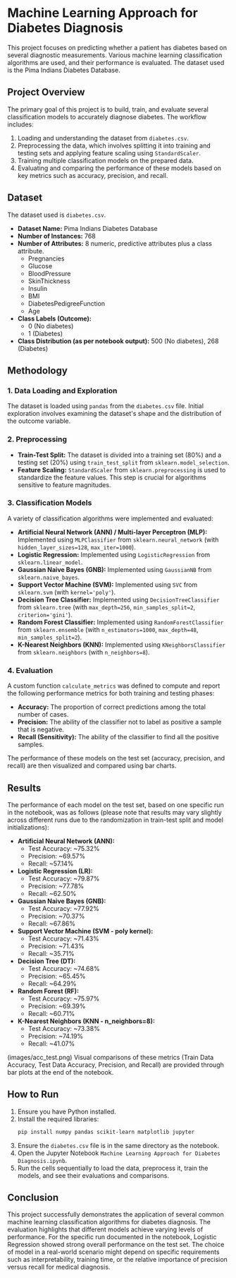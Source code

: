 # Machine Learning Approach for Diabetes Diagnosis

This project focuses on predicting whether a patient has diabetes based on several diagnostic measurements. Various machine learning classification algorithms are used, and their performance is evaluated. The dataset used is the Pima Indians Diabetes Database.

## Project Overview

The primary goal of this project is to build, train, and evaluate several classification models to accurately diagnose diabetes. The workflow includes:
1.  Loading and understanding the dataset from `diabetes.csv`.
2.  Preprocessing the data, which involves splitting it into training and testing sets and applying feature scaling using `StandardScaler`.
3.  Training multiple classification models on the prepared data.
4.  Evaluating and comparing the performance of these models based on key metrics such as accuracy, precision, and recall.

## Dataset

The dataset used is `diabetes.csv`.
* **Dataset Name:** Pima Indians Diabetes Database
* **Number of Instances:** 768
* **Number of Attributes:** 8 numeric, predictive attributes plus a class attribute.
    * Pregnancies
    * Glucose
    * BloodPressure
    * SkinThickness
    * Insulin
    * BMI
    * DiabetesPedigreeFunction
    * Age
* **Class Labels (Outcome):**
    * 0 (No diabetes)
    * 1 (Diabetes)
* **Class Distribution (as per notebook output):** 500 (No diabetes), 268 (Diabetes)

## Methodology

### 1. Data Loading and Exploration
The dataset is loaded using `pandas` from the `diabetes.csv` file. Initial exploration involves examining the dataset's shape and the distribution of the outcome variable.

### 2. Preprocessing
* **Train-Test Split:** The dataset is divided into a training set (80%) and a testing set (20%) using `train_test_split` from `sklearn.model_selection`.
* **Feature Scaling:** `StandardScaler` from `sklearn.preprocessing` is used to standardize the feature values. This step is crucial for algorithms sensitive to feature magnitudes.

### 3. Classification Models
A variety of classification algorithms were implemented and evaluated:
* **Artificial Neural Network (ANN) / Multi-layer Perceptron (MLP):** Implemented using `MLPClassifier` from `sklearn.neural_network` (with `hidden_layer_sizes=128`, `max_iter=1000`).
* **Logistic Regression:** Implemented using `LogisticRegression` from `sklearn.linear_model`.
* **Gaussian Naive Bayes (GNB):** Implemented using `GaussianNB` from `sklearn.naive_bayes`.
* **Support Vector Machine (SVM):** Implemented using `SVC` from `sklearn.svm` (with `kernel='poly'`).
* **Decision Tree Classifier:** Implemented using `DecisionTreeClassifier` from `sklearn.tree` (with `max_depth=256`, `min_samples_split=2`, `criterion='gini'`).
* **Random Forest Classifier:** Implemented using `RandomForestClassifier` from `sklearn.ensemble` (with `n_estimators=1000`, `max_depth=48`, `min_samples_split=2`).
* **K-Nearest Neighbors (KNN):** Implemented using `KNeighborsClassifier` from `sklearn.neighbors` (with `n_neighbors=8`).

### 4. Evaluation
A custom function `calculate_metrics` was defined to compute and report the following performance metrics for both training and testing phases:
* **Accuracy:** The proportion of correct predictions among the total number of cases.
* **Precision:** The ability of the classifier not to label as positive a sample that is negative.
* **Recall (Sensitivity):** The ability of the classifier to find all the positive samples.

The performance of these models on the test set (accuracy, precision, and recall) are then visualized and compared using bar charts.

## Results

The performance of each model on the test set, based on one specific run in the notebook, was as follows (please note that results may vary slightly across different runs due to the randomization in train-test split and model initializations):

* **Artificial Neural Network (ANN):**
    * Test Accuracy: ~75.32%
    * Precision: ~69.57%
    * Recall: ~57.14%
* **Logistic Regression (LR):**
    * Test Accuracy: ~79.87%
    * Precision: ~77.78%
    * Recall: ~62.50%
* **Gaussian Naive Bayes (GNB):**
    * Test Accuracy: ~77.92%
    * Precision: ~70.37%
    * Recall: ~67.86%
* **Support Vector Machine (SVM - poly kernel):**
    * Test Accuracy: ~71.43%
    * Precision: ~71.43%
    * Recall: ~35.71%
* **Decision Tree (DT):**
    * Test Accuracy: ~74.68%
    * Precision: ~65.45%
    * Recall: ~64.29%
* **Random Forest (RF):**
    * Test Accuracy: ~75.97%
    * Precision: ~69.39%
    * Recall: ~60.71%
* **K-Nearest Neighbors (KNN - n_neighbors=8):**
    * Test Accuracy: ~73.38%
    * Precision: ~74.19%
    * Recall: ~41.07%

(images/acc_test.png)
Visual comparisons of these metrics (Train Data Accuracy, Test Data Accuracy, Precision, and Recall) are provided through bar plots at the end of the notebook.

## How to Run

1.  Ensure you have Python installed.
2.  Install the required libraries:
    ```bash
    pip install numpy pandas scikit-learn matplotlib jupyter
    ```
3.  Ensure the `diabetes.csv` file is in the same directory as the notebook.
4.  Open the Jupyter Notebook `Machine Learning Approach for Diabetes Diagnosis.ipynb`.
5.  Run the cells sequentially to load the data, preprocess it, train the models, and see their evaluations and comparisons.

## Conclusion

This project successfully demonstrates the application of several common machine learning classification algorithms for diabetes diagnosis. The evaluation highlights that different models achieve varying levels of performance. For the specific run documented in the notebook, Logistic Regression showed strong overall performance on the test set. The choice of model in a real-world scenario might depend on specific requirements such as interpretability, training time, or the relative importance of precision versus recall for medical diagnosis.